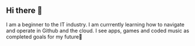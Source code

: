 ## Hi there 👋
I am a beginner to the IT industry. I am currrently learning how to navigate and operate in Github and the cloud. I see apps, games and coded music as completed goals for my future🫰
<!--
**quomo7/quomo7** is a ✨ _special_ ✨ repository because its `README.md` (this file) appears on your GitHub profile.

Here are some ideas to get you started:

- 🔭 I’m currently working on ...learning all there is on GitHub
- 🌱 I’m currently learning ...how the basics
- 👯 I’m looking to collaborate on ...
- 🤔 I’m looking for help with ...building websites, games, music and more.
- 💬 Ask me about ...
- 📫 How to reach me: ...
- 😄 Pronouns: ...
- ⚡ Fun fact: ...
-->
